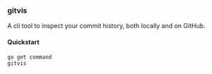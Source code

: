 ### gitvis
A cli tool to inspect your commit history, both locally and on GitHub.

#### Quickstart
```shell
go get command
gitvis
```
